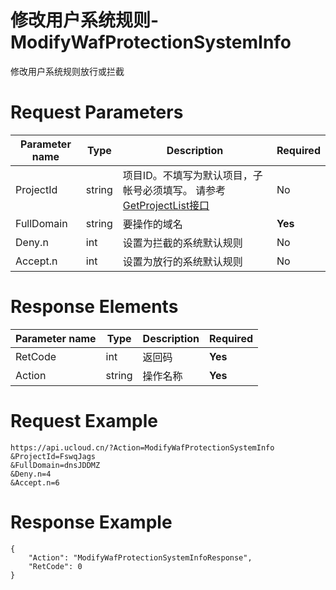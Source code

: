 # 修改用户系统规则-ModifyWafProtectionSystemInfo

修改用户系统规则放行或拦截

# Request Parameters
|Parameter name|Type|Description|Required|
|---|---|---|---|
|ProjectId|string|项目ID。不填写为默认项目，子帐号必须填写。 请参考[GetProjectList接口](api/summary/get_project_list)|No|
|FullDomain|string|要操作的域名|**Yes**|
|Deny.n|int|设置为拦截的系统默认规则|No|
|Accept.n|int|设置为放行的系统默认规则|No|

# Response Elements
|Parameter name|Type|Description|Required|
|---|---|---|---|
|RetCode|int|返回码|**Yes**|
|Action|string|操作名称|**Yes**|

# Request Example
```
https://api.ucloud.cn/?Action=ModifyWafProtectionSystemInfo
&ProjectId=FswqJags
&FullDomain=dnsJDDMZ
&Deny.n=4
&Accept.n=6
```

# Response Example
```
{
    "Action": "ModifyWafProtectionSystemInfoResponse", 
    "RetCode": 0
}
```

